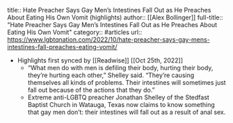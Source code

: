 title:: Hate Preacher Says Gay Men’s Intestines Fall Out as He Preaches About Eating His Own Vomit (highlights)
author:: [[Alex Bollinger]]
full-title:: "Hate Preacher Says Gay Men’s Intestines Fall Out as He Preaches About Eating His Own Vomit"
category:: #articles
url:: https://www.lgbtqnation.com/2022/10/hate-preacher-says-gay-mens-intestines-fall-preaches-eating-vomit/

- Highlights first synced by [[Readwise]] [[Oct 25th, 2022]]
	- “What men do with men is defiling their body, hurting their body, they’re hurting each other,” Shelley said. “They’re causing themselves all kinds of problems. Their intestines will sometimes just fall out because of the actions that they do.”
	- Extreme anti-LGBTQ preacher Jonathan Shelley of the Stedfast Baptist Church in Watauga, Texas now claims to know something that gay men don’t: their intestines will fall out as a result of anal sex.